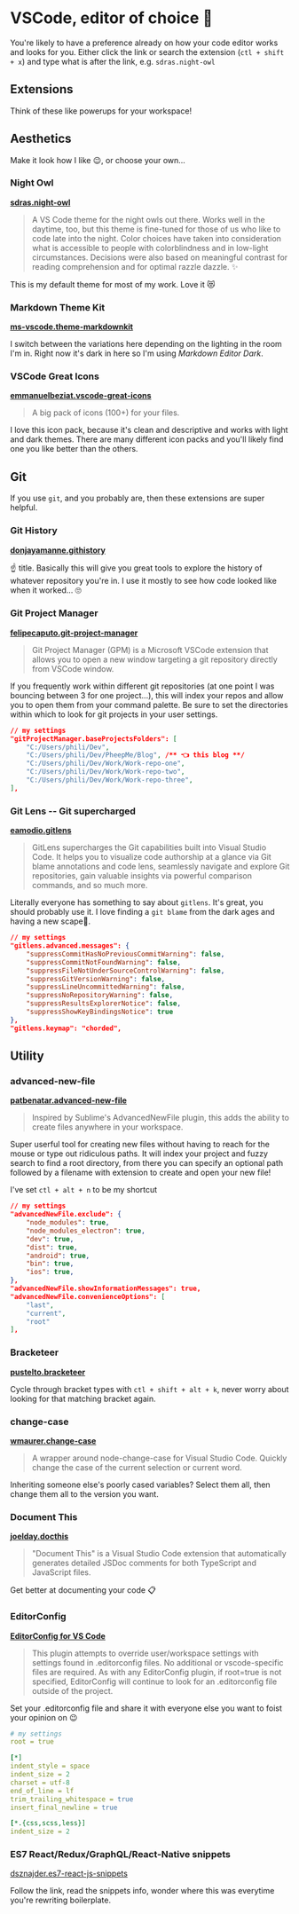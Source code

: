 # VSCode, editor of choice 🔫

You're likely to have a preference already on how your code editor works and looks for you. Either click the link or search the extension (`ctl + shift + x`) and type what is after the link, e.g. `sdras.night-owl`

## Extensions

Think of these like powerups for your workspace!

## Aesthetics

Make it look how I like 😉, or choose your own...

### Night Owl

[**sdras.night-owl**](https://marketplace.visualstudio.com/items?itemName=sdras.night-owl)

> A VS Code theme for the night owls out there. Works well in the daytime, too, but this theme is fine-tuned for those of us who like to code late into the night. Color choices have taken into consideration what is accessible to people with colorblindness and in low-light circumstances. Decisions were also based on meaningful contrast for reading comprehension and for optimal razzle dazzle. ✨

This is my default theme for most of my work. Love it 😻

### Markdown Theme Kit

[**ms-vscode.theme-markdownkit**](https://marketplace.visualstudio.com/items?itemName=ms-vscode.theme-markdownkit)

I switch between the variations here depending on the lighting in the room I'm in. Right now it's dark in here so I'm using _Markdown Editor Dark_.

### VSCode Great Icons

[**emmanuelbeziat.vscode-great-icons**](https://marketplace.visualstudio.com/items?itemName=emmanuelbeziat.vscode-great-icons)

> A big pack of icons (100+) for your files.

I love this icon pack, because it's clean and descriptive and works with light and dark themes. There are many different icon packs and you'll likely find one you like better than the others.

## Git

If you use `git`, and you probably are, then these extensions are super helpful.

### Git History

[**donjayamanne.githistory**](https://marketplace.visualstudio.com/items?itemName=donjayamanne.githistory)

☝️ title. Basically this will give you great tools to explore the history of whatever repository you're in. I use it mostly to see how code looked like when it worked... 🙄

### Git Project Manager

[**felipecaputo.git-project-manager**](https://marketplace.visualstudio.com/items?itemName=felipecaputo.git-project-manager)

> Git Project Manager (GPM) is a Microsoft VSCode extension that allows you to open a new window targeting a git repository directly from VSCode window.

If you frequently work within different git repositories (at one point I was bouncing between 3 for one project...), this will index your repos and allow you to open them from your command palette. Be sure to set the directories within which to look for git projects in your user settings.

```json
// my settings
"gitProjectManager.baseProjectsFolders": [
    "C:/Users/phili/Dev",
    "C:/Users/phili/Dev/PheepMe/Blog", /** 👈 this blog **/
    "C:/Users/phili/Dev/Work/Work-repo-one",
    "C:/Users/phili/Dev/Work/Work-repo-two",
    "C:/Users/phili/Dev/Work/Work-repo-three",
],
```

### Git Lens -- Git supercharged

[**eamodio.gitlens**](https://marketplace.visualstudio.com/items?itemName=eamodio.gitlens)

> GitLens supercharges the Git capabilities built into Visual Studio Code. It helps you to visualize code authorship at a glance via Git blame annotations and code lens, seamlessly navigate and explore Git repositories, gain valuable insights via powerful comparison commands, and so much more.

Literally everyone has something to say about `gitlens`. It's great, you should probably use it. I love finding a `git blame` from the dark ages and having a new scape🐐.

```json
// my settings
"gitlens.advanced.messages": {
    "suppressCommitHasNoPreviousCommitWarning": false,
    "suppressCommitNotFoundWarning": false,
    "suppressFileNotUnderSourceControlWarning": false,
    "suppressGitVersionWarning": false,
    "suppressLineUncommittedWarning": false,
    "suppressNoRepositoryWarning": false,
    "suppressResultsExplorerNotice": false,
    "suppressShowKeyBindingsNotice": true
},
"gitlens.keymap": "chorded",
```

## Utility

### advanced-new-file

[**patbenatar.advanced-new-file**](https://marketplace.visualstudio.com/items?itemName=patbenatar.advanced-new-file)

> Inspired by Sublime's AdvancedNewFile plugin, this adds the ability to create files anywhere in your workspace.

Super userful tool for creating new files without having to reach for the mouse or type out ridiculous paths. It will index your project and fuzzy search to find a root directory, from there you can specify an optional path followed by a filename with extension to create and open your new file!

I've set `ctl + alt + n` to be my shortcut

```json
// my settings
"advancedNewFile.exclude": {
    "node_modules": true,
    "node_modules_electron": true,
    "dev": true,
    "dist": true,
    "android": true,
    "bin": true,
    "ios": true,
},
"advancedNewFile.showInformationMessages": true,
"advancedNewFile.convenienceOptions": [
    "last",
    "current",
    "root"
],
```

### Bracketeer

[**pustelto.bracketeer**](https://marketplace.visualstudio.com/items?itemName=pustelto.bracketeer)

Cycle through bracket types with `ctl + shift + alt + k`, never worry about looking for that matching bracket again.

### change-case

[**wmaurer.change-case**](https://marketplace.visualstudio.com/items?itemName=wmaurer.change-case)

> A wrapper around node-change-case for Visual Studio Code. Quickly change the case of the current selection or current word.

Inheriting someone else's poorly cased variables? Select them all, then change them all to the version you want.

### Document This

[**joelday.docthis**](https://marketplace.visualstudio.com/items?itemName=joelday.docthis)

> "Document This" is a Visual Studio Code extension that automatically generates detailed JSDoc comments for both TypeScript and JavaScript files.

Get better at documenting your code 📋

### EditorConfig

[**EditorConfig for VS Code**](https://marketplace.visualstudio.com/items?itemName=EditorConfig.EditorConfig)

> This plugin attempts to override user/workspace settings with settings found in .editorconfig files. No additional or vscode-specific files are required. As with any EditorConfig plugin, if root=true is not specified, EditorConfig will continue to look for an .editorconfig file outside of the project.

Set your .editorconfig file and share it with everyone else you want to foist your opinion on 😉

```yaml
# my settings
root = true

[*]
indent_style = space
indent_size = 2
charset = utf-8
end_of_line = lf
trim_trailing_whitespace = true
insert_final_newline = true

[*.{css,scss,less}]
indent_size = 2
```

### ES7 React/Redux/GraphQL/React-Native snippets

[dsznajder.es7-react-js-snippets](https://marketplace.visualstudio.com/items?itemName=dsznajder.es7-react-js-snippets)

Follow the link, read the snippets info, wonder where this was everytime you're rewriting boilerplate.
